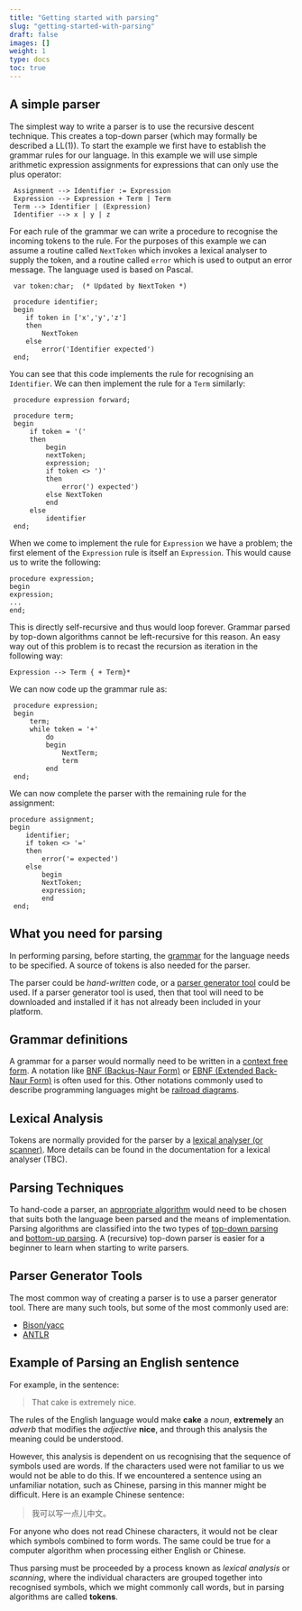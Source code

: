 ```yaml
---
title: "Getting started with parsing"
slug: "getting-started-with-parsing"
draft: false
images: []
weight: 1
type: docs
toc: true
---
```


## A simple parser
The simplest way to write a parser is to use the recursive descent technique. This creates a top-down parser (which may formally be described a LL(1)). To start the example we first have to establish the grammar rules for our language. In this example we will use simple arithmetic expression assignments for expressions that can only use the plus operator:

     Assignment --> Identifier := Expression
     Expression --> Expression + Term | Term
     Term --> Identifier | (Expression)
     Identifier --> x | y | z 

For each rule of the grammar we can write a procedure to recognise the incoming tokens to the rule. For the purposes of this example we can assume a routine called `NextToken` which invokes a lexical analyser to supply the token, and a routine called `error` which is used to output an error message. The language used is based on Pascal.

     var token:char;  (* Updated by NextToken *) 

     procedure identifier;
     begin
        if token in ['x','y','z']
        then
            NextToken
        else
            error('Identifier expected')
     end; 

You can see that this code implements the rule for recognising an `Identifier`. We can then implement the rule for a `Term` similarly:

     procedure expression forward; 

     procedure term;
     begin
         if token = '('
         then
             begin
             nextToken;
             expression;
             if token <> ')'
             then
                 error(') expected')
             else NextToken
             end
         else
             identifier
     end; 

When we come to implement the rule for `Expression` we have a problem; the first element of the `Expression` rule is itself an `Expression`. This would cause us to write the following:

    procedure expression;
    begin
    expression;
    ...
    end;

This is directly self-recursive and thus would loop forever. Grammar parsed by top-down algorithms cannot be left-recursive for this reason. An easy way out of this problem is to recast the recursion as iteration in the following way:

    Expression --> Term { + Term}* 

We can now code up the grammar rule as:

     procedure expression;
     begin
         term;
         while token = '+'
             do
             begin
                 NextTerm;
                 term
             end
     end; 

We can now complete the parser with the remaining rule for the assignment:

    procedure assignment;
    begin 
        identifier;
        if token <> '='
        then
            error('= expected')
        else
            begin
            NextToken;
            expression;
            end
     end; 

## What you need for parsing
In performing parsing, before starting, the [grammar](https://en.wikipedia.org/wiki/Grammar) for the language needs to be specified. A source of tokens is also needed for the parser.

The parser could be *hand-written* code, or a [parser generator tool](https://en.wikipedia.org/wiki/Parser_generator) could be used. If a parser generator tool is used, then that tool will need to be downloaded and installed if it has not already been included in your platform.

Grammar definitions
-----

A grammar for a parser would normally need to be written in a [context free form](https://en.wikipedia.org/wiki/Context-free_grammar). A notation like [BNF (Backus-Naur Form)](https://en.wikipedia.org/wiki/Backus%E2%80%93Naur_Form) or [EBNF (Extended Back-Naur Form)](https://en.wikipedia.org/wiki/Extended_Backus%E2%80%93Naur_Form) is often used for this. Other notations commonly used to describe programming languages might be [railroad diagrams](https://en.wikipedia.org/wiki/Syntax_diagram).

Lexical Analysis
-------

Tokens are normally provided for the parser by a [lexical analyser (or scanner)](https://en.wikipedia.org/wiki/Lexical_analysis). More details can be found in the documentation for a lexical analyser (TBC).

Parsing Techniques
------

To hand-code a parser, an [appropriate algorithm](https://en.wikipedia.org/wiki/Parsing) would need to be chosen that suits both the language been parsed and the means of implementation. Parsing algorithms are classified into the two types of [top-down parsing](https://en.wikipedia.org/wiki/Top-down_parsing) and [bottom-up parsing](https://en.wikipedia.org/wiki/Bottom-up_parsing). A (recursive) top-down parser is easier for a beginner to learn when starting to write parsers.

Parser Generator Tools
----

The most common way of creating a parser is to use a parser generator tool. There are many such tools, but some of the most commonly used are:

- [Bison/yacc](https://www.gnu.org/software/bison/manual/)
- [ANTLR](http://www.antlr.org/)


## Example of Parsing an English sentence
For example, in the sentence:

> That cake is extremely nice.

The rules of the English language  would make **cake** a *noun*, **extremely** an *adverb* that modifies the *adjective* **nice**, and through this analysis the meaning could be understood.

However, this analysis is dependent on us recognising that the sequence of symbols used are words. If the characters used were not familiar to us we would not be able to do this. If we encountered a sentence using an unfamiliar notation, such as Chinese, parsing in this manner might be difficult. Here is an example Chinese sentence:

> 我可以写一点儿中文。

For anyone who does not read Chinese characters, it would not be clear which symbols combined to form words. The same could be true for a computer algorithm when processing either English or Chinese.

Thus parsing must be proceeded by a process known as *lexical analysis* or *scanning*, where the individual characters are grouped together into recognised symbols, which we might commonly call words, but in parsing algorithms are called **tokens**.

